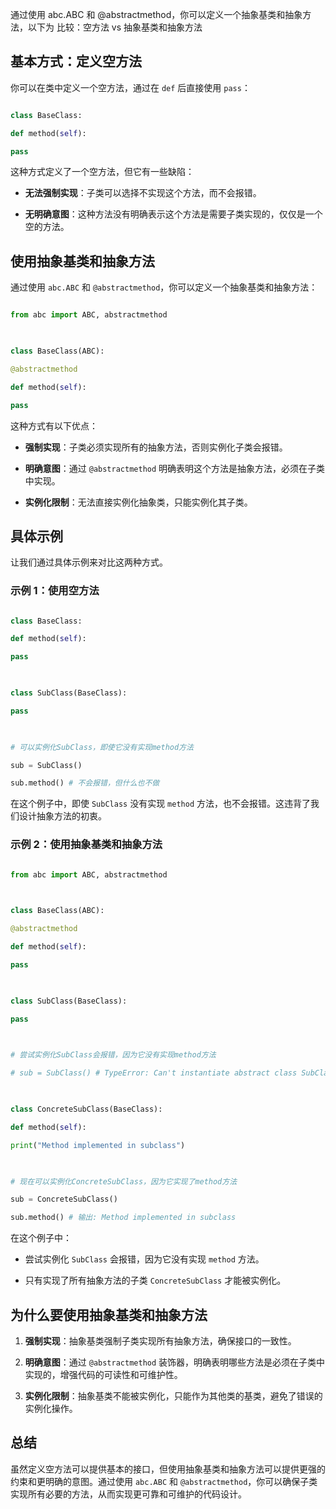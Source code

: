 通过使用 abc.ABC 和 @abstractmethod，你可以定义一个抽象基类和抽象方法，以下为
比较：空方法 vs 抽象基类和抽象方法
## 基本方式：定义空方法
你可以在类中定义一个空方法，通过在 `def` 后直接使用 `pass`：

```python

class BaseClass:

def method(self):

pass

```

  

这种方式定义了一个空方法，但它有一些缺陷：

- **无法强制实现**：子类可以选择不实现这个方法，而不会报错。

- **无明确意图**：这种方法没有明确表示这个方法是需要子类实现的，仅仅是一个空的方法。

  

## 使用抽象基类和抽象方法

  

通过使用 `abc.ABC` 和 `@abstractmethod`，你可以定义一个抽象基类和抽象方法：

  

```python

from abc import ABC, abstractmethod

  

class BaseClass(ABC):

@abstractmethod

def method(self):

pass

```

  

这种方式有以下优点：

- **强制实现**：子类必须实现所有的抽象方法，否则实例化子类会报错。

- **明确意图**：通过 `@abstractmethod` 明确表明这个方法是抽象方法，必须在子类中实现。

- **实例化限制**：无法直接实例化抽象类，只能实例化其子类。

  

## 具体示例

  

让我们通过具体示例来对比这两种方式。

  

### 示例 1：使用空方法

  

```python

class BaseClass:

def method(self):

pass

  

class SubClass(BaseClass):

pass

  

# 可以实例化SubClass，即使它没有实现method方法

sub = SubClass()

sub.method() # 不会报错，但什么也不做

```

  

在这个例子中，即使 `SubClass` 没有实现 `method` 方法，也不会报错。这违背了我们设计抽象方法的初衷。

  

### 示例 2：使用抽象基类和抽象方法

  

```python

from abc import ABC, abstractmethod

  

class BaseClass(ABC):

@abstractmethod

def method(self):

pass

  

class SubClass(BaseClass):

pass

  

# 尝试实例化SubClass会报错，因为它没有实现method方法

# sub = SubClass() # TypeError: Can't instantiate abstract class SubClass with abstract methods method

  

class ConcreteSubClass(BaseClass):

def method(self):

print("Method implemented in subclass")

  

# 现在可以实例化ConcreteSubClass，因为它实现了method方法

sub = ConcreteSubClass()

sub.method() # 输出: Method implemented in subclass

```

  

在这个例子中：

- 尝试实例化 `SubClass` 会报错，因为它没有实现 `method` 方法。

- 只有实现了所有抽象方法的子类 `ConcreteSubClass` 才能被实例化。

  

## 为什么要使用抽象基类和抽象方法

  

1. **强制实现**：抽象基类强制子类实现所有抽象方法，确保接口的一致性。

2. **明确意图**：通过 `@abstractmethod` 装饰器，明确表明哪些方法是必须在子类中实现的，增强代码的可读性和可维护性。

3. **实例化限制**：抽象基类不能被实例化，只能作为其他类的基类，避免了错误的实例化操作。

  

## 总结

  

虽然定义空方法可以提供基本的接口，但使用抽象基类和抽象方法可以提供更强的约束和更明确的意图。通过使用 `abc.ABC` 和 `@abstractmethod`，你可以确保子类实现所有必要的方法，从而实现更可靠和可维护的代码设计。
